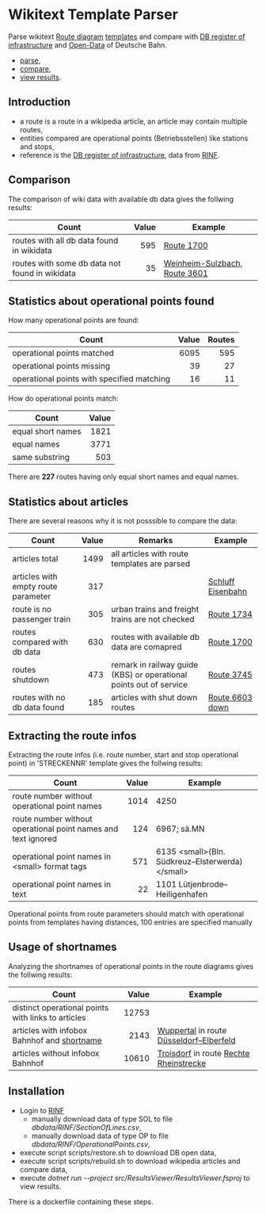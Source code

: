 # Wikitext Template Parser

Parse wikitext [Route diagram](https://de.wikipedia.org/wiki/Wikipedia:Formatvorlage_Bahnstrecke) [templates](https://www.mediawiki.org/wiki/Help:Templates) and compare with [DB register of infrastructure](https://geovdbn.deutschebahn.com/isr) and [Open-Data](https://data.deutschebahn.com/dataset/geo-betriebsstelle) of Deutsche Bahn.

* [parse](./src/WikitextRouteDiagrams/readme.md),
* [compare](./src/WikitextRouteDiagrams/readme.md#wikitext-db-comparer),
* [view results](./src/ResultsViewer/readme.md).

## Introduction

* a route is a route in a wikipedia article, an article may contain multiple routes,
* entities compared are operational points (Betriebsstellen) like stations and stops,
* reference is the [DB register of infrastructure](https://geovdbn.deutschebahn.com/isr), data from [RINF](https://rinf.era.europa.eu/RINF). 

## Comparison

The comparison of wiki data with available db data gives the follwing results:

| Count | Value | Example |
|---|-----:|---|
|routes with all db data found in wikidata|595|[Route 1700](https://de.wikipedia.org/wiki/Bahnstrecke_Hamm%E2%80%93Minden)|
|routes with some db data not found in wikidata|35|[Weinheim-Sulzbach, Route 3601](https://de.wikipedia.org/wiki/Main-Neckar-Eisenbahn)|

## Statistics about operational points found

How many operational points are found:

| Count | Value | Routes| 
|--|-----:|----:|
| operational points matched |6095|595|
| operational points missing |39|27|
| operational points with specified matching |16| 11|

How do operational points match:

| Count | Value |
|--|-----:|
| equal short names |1821|
| equal names |3771|
| same substring |503|

There are **227** routes having only equal short names and equal names.

## Statistics about articles

There are several reasons why it is not posssible to compare the data:

| Count | Value | Remarks | Example |
|---|-----:|---|---|
|articles total|1499|all articles with route templates are parsed||
|articles with empty route parameter|317||[Schluff Eisenbahn](https://de.wikipedia.org/wiki/Schluff_(Eisenbahn))|
|route is no passenger train|305|urban trains and freight trains are not checked|[Route 1734](https://de.wikipedia.org/wiki/Bahnstrecke_Hannover%E2%80%93Braunschweig)|
|routes compared with db data|630|routes with available db data are comapred|[Route 1700](https://de.wikipedia.org/wiki/Bahnstrecke_Hamm%E2%80%93Minden)|
|routes shutdown|473|remark in railway guide (KBS) or operational points out of service|[Route 3745](https://de.wikipedia.org/wiki/Oberwaldbahn)|
|routes with no db data found|185|articles with shut down routes|[Route 6603 down](https://de.wikipedia.org/wiki/Bahnstrecke_Pirna%E2%80%93Gottleuba)|

## Extracting the route infos

Extracting the route infos (i.e. route number, start and stop operational point) in 'STRECKENNR' template gives the follwing results:

| Count | Value | Example |
|---|-----:|---|
| route number without operational point names|1014|4250|
| route number without operational point names and text ignored|124|6967; sä.MN|
| operational point names in &lt;small&gt; format tags|571|6135 &lt;small>(Bln. Südkreuz–Elsterwerda)&lt;/small>|
| operational point names in text|22|1101 Lütjenbrode–Heiligenhafen|

Operational points from route parameters should match with operational points from templates having distances, 100 entries are specified manually

## Usage of shortnames

Analyzing the shortnames of operational points in the route diagrams gives the follwing results:

| Count | Value | Example |
|---|-----:|---|
|distinct operational points with links to articles |12753||
|articles with infobox Bahnhof and  [shortname](https://fahrweg.dbnetze.com/fahrweg-de/kunden/betrieb/betriebsstellen-1393360)|2143|[Wuppertal](https://de.wikipedia.org/wiki/Wuppertal_Hauptbahnhof) in route [Düsseldorf–Elberfeld](https://de.wikipedia.org/wiki/Bahnstrecke_D%C3%BCsseldorf%E2%80%93Elberfeld)|
|articles without infobox Bahnhof |10610|[Troisdorf](https://de.wikipedia.org/wiki/Troisdorf#Eisenbahnverkehr) in route [Rechte Rheinstrecke](https://de.wikipedia.org/wiki/Rechte_Rheinstrecke)|

## Installation

* Login to [RINF](https://rinf.era.europa.eu/RINF)
  * manually download data of type SOL to file *dbdata/RINF/SectionOfLines.csv*,
  * manually download data of type OP to file *dbdata/RINF/OperationalPoints.csv*,
* execute script scripts/restore.sh to download DB open data,
* execute script scripts/rebuild.sh to download wikipedia articles and compare data,
* execute *dotnet run --project src/ResultsViewer/ResultsViewer.fsproj* to view results.

There is a dockerfile containing these steps.